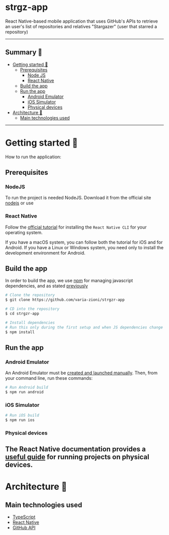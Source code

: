 # strgz-app

React Native-based mobile application that uses GitHub's APIs to retrieve an user's list of repositories and relatives "Stargazer" (user that starred a repository) 

---
## Summary 📖

- [Getting started 🚀](#getting-started-🚀)
    * [Prerequisites](#prerequisites)
        + [Node JS](#nodejs)
        + [React Native](#react-native)
    * [Build the app](#build-the-app)
    * [Run the app](#run-the-app)
        + [Android Emulator](#android-emulator)
        + [iOS Simulator](#ios-simulator)
        + [Physical devices](#physical-devices)
- [Architecture 🗼](#architecture-🗼)
    * [Main technologies used](#main-technologies-used)

---

# Getting started 🚀

How to run the application:

## Prerequisites

### NodeJS
To run the project is needed NodeJS.
Download it from the official site [nodejs](https://nodejs.org/en/download) or use 

### React Native
Follow the [official tutorial](https://reactnative.dev/docs/environment-setup?guide=native) for installing the `React Native CLI` for your operating system.

If you have a macOS system, you can follow both the tutorial for iOS and for Android. If you have a Linux or Windows system, you need only to install the development environment for Android.

## Build the app
In order to build the app, we use [npm](https://www.npmjs.com/) for managing javascript dependencies, and as stated [previously](#nodeJS)
```bash
# Clone the repository
$ git clone https://github.com/varia-zioni/strgzr-app

# CD into the repository
$ cd strgzr-app

# Install dependencies 
# Run this only during the first setup and when JS dependencies change
$ npm install
```

## Run the app
### Android Emulator
An Android Emulator must be [created and launched manually](https://developer.android.com/studio/run/managing-avds).
Then, from your command line, run these commands:
```bash
# Run Android build
$ npm run android
```

### iOS Simulator
```bash
# Run iOS build
$ npm run ios
```

### Physical devices
The React Native documentation provides a [useful guide](https://reactnative.dev/docs/running-on-device) for running projects on physical devices.
---

# Architecture 🗼
## Main technologies used

* [TypeScript](https://www.typescriptlang.org/)
* [React Native](https://facebook.github.io/react-native)
* [GitHub API](https://docs.github.com/en/rest)